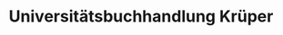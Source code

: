 ---
title: "Universitätsbuchhandlung Krüper"
url: /muenster/universitaetsbuchhandlung-krueper/
shop: Bücher
---